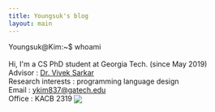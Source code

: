 ```yaml
---
title: Youngsuk's blog
layout: main
---
```


<span class="a">Youngsuk@Kim</span>:<span class="b">~</span><span class="c">$</span> whoami <br>      
Hi, I'm a CS PhD student at Georgia Tech. (since May 2019)<br>
<span class="b">Advisor</span> : <a href="https://www.cc.gatech.edu/people/vivek-sarkar">Dr. Vivek Sarkar</a> <br>
<span class="b">Research interests</span> : programming language design <br>
<span class="b">Email</span> : <a href="mailto:ykim837@gatech.edu">ykim837@gatech.edu</a> <br> 
<span class="b">Office</span> : KACB 2319
<img style="vertical-align:middle" src="../photos/neutral.PNG">
